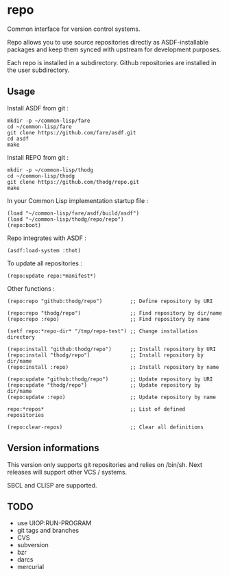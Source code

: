 # repo

Common interface for version control systems.

Repo allows you to use source repositories directly as ASDF-installable
packages and keep them synced with upstream for development purposes.

Each repo is installed in a subdirectory.
Github repositories are installed in the user subdirectory.

## Usage

Install ASDF from git :

``` SH
mkdir -p ~/common-lisp/fare
cd ~/common-lisp/fare
git clone https://github.com/fare/asdf.git
cd asdf
make
```

Install REPO from git :

``` SH
mkdir -p ~/common-lisp/thodg
cd ~/common-lisp/thodg
git clone https://github.com/thodg/repo.git
make
```

In your Common Lisp implementation startup file :

``` Common-Lisp
(load "~/common-lisp/fare/asdf/build/asdf")
(load "~/common-lisp/thodg/repo/repo")
(repo:boot)
```

Repo integrates with ASDF :

``` Common-Lisp
(asdf:load-system :thot)
```

To update all repositories :

``` Common-Lisp
(repo:update repo:*manifest*)
```

Other functions :

``` Common-Lisp
(repo:repo "github:thodg/repo")         ;; Define repository by URI

(repo:repo "thodg/repo")                ;; Find repository by dir/name
(repo:repo :repo)                       ;; Find repository by name

(setf repo:*repo-dir* "/tmp/repo-test") ;; Change installation directory

(repo:install "github:thodg/repo")      ;; Install repository by URI
(repo:install "thodg/repo")             ;; Install repository by dir/name
(repo:install :repo)                    ;; Install repository by name

(repo:update "github:thodg/repo")       ;; Update repository by URI
(repo:update "thodg/repo")              ;; Update repository by dir/name
(repo:update :repo)                     ;; Update repository by name

repo:*repos*                            ;; List of defined repositories

(repo:clear-repos)                      ;; Clear all definitions
```

## Version informations

This version only supports git repositories and relies on /bin/sh.
Next releases will support other VCS / systems.

SBCL and CLISP are supported.

## TODO

*   use UIOP:RUN-PROGRAM
*   git tags and branches
*   CVS
*   subversion
*   bzr
*   darcs
*   mercurial
